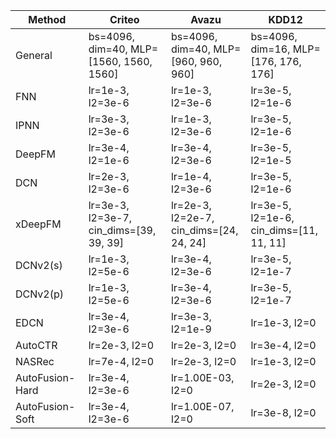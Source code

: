 | Method           | Criteo            | Avazu             | KDD12            |
|------------------|-------------------|-------------------|------------------|
| General          | bs=4096, dim=40, MLP=[1560, 1560, 1560] | bs=4096, dim=40, MLP=[960, 960, 960] | bs=4096, dim=16, MLP=[176, 176, 176] |
| FNN              | lr=1e-3, l2=3e-6 | lr=1e-3, l2=3e-6 | lr=3e-5, l2=1e-6 |
| IPNN             | lr=3e-3, l2=3e-6 | lr=1e-3, l2=3e-6 | lr=3e-5, l2=1e-6 |
| DeepFM           | lr=3e-4, l2=1e-6 | lr=3e-4, l2=3e-6 | lr=3e-5, l2=1e-5 |
| DCN              | lr=2e-3, l2=3e-6 | lr=1e-4, l2=3e-6 | lr=3e-5, l2=1e-6 |
| xDeepFM          | lr=3e-3, l2=3e-7, cin_dims=[39, 39, 39] | lr=2e-3, l2=2e-7, cin_dims=[24, 24, 24] | lr=3e-5, l2=1e-6, cin_dims=[11, 11, 11] |
| DCNv2(s)         | lr=1e-3, l2=5e-6 | lr=3e-4, l2=3e-6 | lr=3e-5, l2=1e-7 |
| DCNv2(p)         | lr=1e-3, l2=5e-6 | lr=3e-4, l2=3e-6 | lr=3e-5, l2=1e-7 |
| EDCN             | lr=3e-4, l2=3e-6 | lr=3e-3, l2=1e-9 | lr=1e-3, l2=0    |
| AutoCTR          | lr=2e-3, l2=0    | lr=2e-3, l2=0    | lr=3e-4, l2=0    |
| NASRec           | lr=7e-4, l2=0    | lr=2e-3, l2=0    | lr=1e-3, l2=0    |
| AutoFusion-Hard  | lr=3e-4, l2=3e-6 | lr=1.00E-03, l2=0 | lr=2e-3, l2=0    |
| AutoFusion-Soft  | lr=3e-4, l2=3e-6 | lr=1.00E-07, l2=0 | lr=3e-8, l2=0    |
